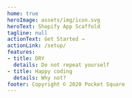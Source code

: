 ```yaml
---
home: true
heroImage: assets/img/icon.svg
heroText: Shopify App Scaffold
tagline: null
actionText: Get Started →
actionLink: /setup/
features:
- title: DRY
  details: Do not repeat yourself
- title: Happy coding
  details: Why not?
footer: Copyright © 2020 Pocket Square
---
```

